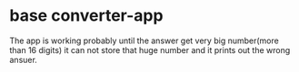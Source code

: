 # base converter-app
The app is working probably until the answer get very big number(more than 16 digits) it can not store that huge number and it prints out the wrong ansuer.
